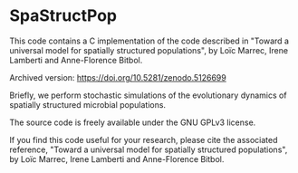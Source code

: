 # SpaStructPop
This code contains a C implementation of the code described in "Toward a universal model for spatially structured populations", by Loïc Marrec, Irene Lamberti and Anne-Florence Bitbol.

Archived version: https://doi.org/10.5281/zenodo.5126699

Briefly, we perform stochastic simulations of the evolutionary dynamics of spatially structured microbial populations.

The source code is freely available under the GNU GPLv3 license.

If you find this code useful for your research, please cite the associated reference, "Toward a universal model for spatially structured populations", by Loïc Marrec, Irene Lamberti and Anne-Florence Bitbol.

